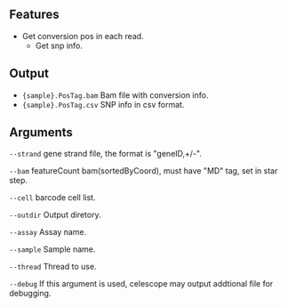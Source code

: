 ## Features
- Get conversion pos in each read.
    - Get snp info. 

## Output
- `{sample}.PosTag.bam` Bam file with conversion info.
- `{sample}.PosTag.csv` SNP info in csv format.


## Arguments
`--strand` gene strand file, the format is "geneID,+/-".

`--bam` featureCount bam(sortedByCoord), must have "MD" tag, set in star step.

`--cell` barcode cell list.

`--outdir` Output diretory.

`--assay` Assay name.

`--sample` Sample name.

`--thread` Thread to use.

`--debug` If this argument is used, celescope may output addtional file for debugging.

